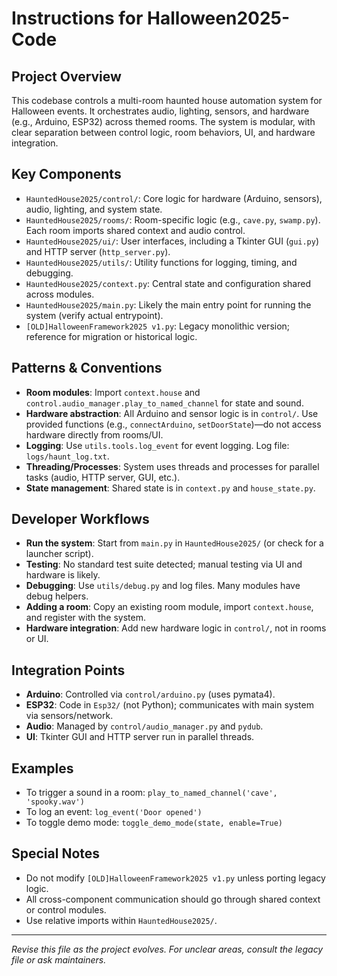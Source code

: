 # Instructions for Halloween2025-Code

## Project Overview
This codebase controls a multi-room haunted house automation system for Halloween events. It orchestrates audio, lighting, sensors, and hardware (e.g., Arduino, ESP32) across themed rooms. The system is modular, with clear separation between control logic, room behaviors, UI, and hardware integration.

## Key Components
- `HauntedHouse2025/control/`: Core logic for hardware (Arduino, sensors), audio, lighting, and system state.
- `HauntedHouse2025/rooms/`: Room-specific logic (e.g., `cave.py`, `swamp.py`). Each room imports shared context and audio control.
- `HauntedHouse2025/ui/`: User interfaces, including a Tkinter GUI (`gui.py`) and HTTP server (`http_server.py`).
- `HauntedHouse2025/utils/`: Utility functions for logging, timing, and debugging.
- `HauntedHouse2025/context.py`: Central state and configuration shared across modules.
- `HauntedHouse2025/main.py`: Likely the main entry point for running the system (verify actual entrypoint).
- `[OLD]HalloweenFramework2025 v1.py`: Legacy monolithic version; reference for migration or historical logic.

## Patterns & Conventions
- **Room modules**: Import `context.house` and `control.audio_manager.play_to_named_channel` for state and sound.
- **Hardware abstraction**: All Arduino and sensor logic is in `control/`. Use provided functions (e.g., `connectArduino`, `setDoorState`)—do not access hardware directly from rooms/UI.
- **Logging**: Use `utils.tools.log_event` for event logging. Log file: `logs/haunt_log.txt`.
- **Threading/Processes**: System uses threads and processes for parallel tasks (audio, HTTP server, GUI, etc.).
- **State management**: Shared state is in `context.py` and `house_state.py`.

## Developer Workflows
- **Run the system**: Start from `main.py` in `HauntedHouse2025/` (or check for a launcher script).
- **Testing**: No standard test suite detected; manual testing via UI and hardware is likely.
- **Debugging**: Use `utils/debug.py` and log files. Many modules have debug helpers.
- **Adding a room**: Copy an existing room module, import `context.house`, and register with the system.
- **Hardware integration**: Add new hardware logic in `control/`, not in rooms or UI.

## Integration Points
- **Arduino**: Controlled via `control/arduino.py` (uses pymata4).
- **ESP32**: Code in `Esp32/` (not Python); communicates with main system via sensors/network.
- **Audio**: Managed by `control/audio_manager.py` and `pydub`.
- **UI**: Tkinter GUI and HTTP server run in parallel threads.

## Examples
- To trigger a sound in a room: `play_to_named_channel('cave', 'spooky.wav')`
- To log an event: `log_event('Door opened')`
- To toggle demo mode: `toggle_demo_mode(state, enable=True)`

## Special Notes
- Do not modify `[OLD]HalloweenFramework2025 v1.py` unless porting legacy logic.
- All cross-component communication should go through shared context or control modules.
- Use relative imports within `HauntedHouse2025/`.

---
_Revise this file as the project evolves. For unclear areas, consult the legacy file or ask maintainers._


